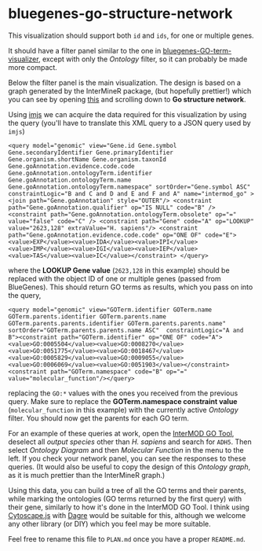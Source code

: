 # bluegenes-go-structure-network

This visualization should support both `id` and `ids`, for one or multiple genes.

It should have a filter panel similar to the one in [bluegenes-GO-term-visualizer](https://github.com/intermine/bluegenes-GO-term-visualizer/blob/master/preview.png), except with only the *Ontology* filter, so it can probably be made more compact.

Below the filter panel is the main visualization. The design is based on a graph generated by the InterMineR package, (but hopefully prettier!) which you can see by opening [this](https://github.com/intermine/interminer-workshop/blob/7925abb6206356c9d39a5b9cdf9678f678f3631f/Enrichment%20Analysis%20and%20Visualisations.ipynb) and scrolling down to **Go structure network**.

Using [imjs](https://github.com/intermine/imjs/) we can acquire the data required for this visualization by using the query (you'll have to translate this XML query to a JSON query used by `imjs`)
```
<query model="genomic" view="Gene.id Gene.symbol Gene.secondaryIdentifier Gene.primaryIdentifier Gene.organism.shortName Gene.organism.taxonId Gene.goAnnotation.evidence.code.code Gene.goAnnotation.ontologyTerm.identifier Gene.goAnnotation.ontologyTerm.name Gene.goAnnotation.ontologyTerm.namespace" sortOrder="Gene.symbol ASC" constraintLogic="B and C and D and E and F and A" name="intermod_go" > <join path="Gene.goAnnotation" style="OUTER"/> <constraint path="Gene.goAnnotation.qualifier" op="IS NULL" code="B" /> <constraint path="Gene.goAnnotation.ontologyTerm.obsolete" op="=" value="false" code="C" /> <constraint path="Gene" code="A" op="LOOKUP" value="2623,128" extraValue="H. sapiens"/> <constraint path="Gene.goAnnotation.evidence.code.code" op="ONE OF" code="E"><value>EXP</value><value>IDA</value><value>IPI</value><value>IMP</value><value>IGI</value><value>IEP</value><value>TAS</value><value>IC</value></constraint> </query>
```
where the **LOOKUP Gene value** (`2623,128` in this example) should be replaced with the object ID of one or multiple genes (passed from BlueGenes). This should return GO terms as results, which you pass on into the query,
```
<query model="genomic" view="GOTerm.identifier GOTerm.name GOTerm.parents.identifier GOTerm.parents.name  GOTerm.parents.parents.identifier GOTerm.parents.parents.name" sortOrder="GOTerm.parents.parents.name ASC"  constraintLogic="A and B"><constraint path="GOTerm.identifier" op="ONE OF" code="A"><value>GO:0005504</value><value>GO:0008270</value><value>GO:0051775</value><value>GO:0018467</value><value>GO:0005829</value><value>GO:0009055</value><value>GO:0006069</value><value>GO:0051903</value></constraint><constraint path="GOTerm.namespace" code="B" op="=" value="molecular_function"/></query>
```
replacing the `GO:*` values with the ones you received from the previous query. Make sure to replace the **GOTerm.namespace constraint value** (`molecular_function` in this example) with the currently active *Ontology* filter. You should now get the parents for each GO term.

For an example of these queries at work, open the [InterMOD GO Tool](http://gointermod.apps.intermine.org/), deselect all *output species* other than *H. sapiens* and search for `ADH5`. Then select *Ontology Diagram* and then *Molecular Function* in the menu to the left. If you check your network panel, you can see the responses to these queries. (It would also be useful to copy the design of this *Ontology graph*, as it is much prettier than the InterMineR graph.)

Using this data, you can build a tree of all the GO terms and their parents, while marking the ontologies (GO terms returned by the first query) with their gene, similarly to how it's done in the InterMOD GO Tool. I think using [Cytoscape.js](https://js.cytoscape.org/) with [Dagre](https://github.com/cytoscape/cytoscape.js-dagre) would be suitable for this, although we welcome any other library (or DIY) which you feel may be more suitable.

Feel free to rename this file to `PLAN.md` once you have a proper `README.md`.
